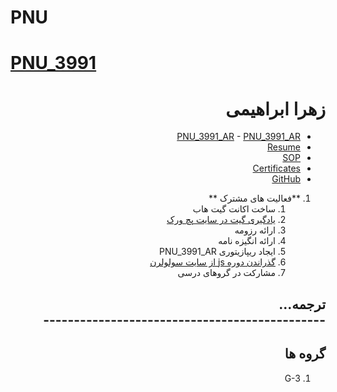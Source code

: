 # PNU
 # [PNU_3991](https://github.com/AliRazavi-edu/PNU_3991#TOC)	


<div dir="rtl">

# زهرا ابراهیمی
- [PNU_3991_AR](https://github.com/ebrahimiz/PNU_3991_AR)	- [PNU_3991_AR](https://github.com/ebrahimiz/PNU_3991_AR)
- [Resume](https://ebrahimiz.github.io/Resume/) 	
- [SOP](https://ebrahimiz.github.io/SOP/)
- [Certificates](https://ebrahimiz.github.io/Certificates/)
- [GitHub](https://github.com/ebrahimiz)	

 
1. **فعالیت های مشترک **
     1.  ساخت اکانت گیت هاب
    2. [یادگیری گیت در سایت پچ ورک](http://jlord.us/patchwork/)	   
    3.  ارائه رزومه
    4.  ارائه انگیزه نامه
    5. ایجاد ریپازیتوری PNU_3991_AR	   
    6. [گذراندن دوره js از سایت سولولرن](http://Sololearn.com)	 
    7.  مشارکت در گروهای درسی
 
 
 **ترجمه**...   
    ----------------------------------------------
------------------------------------------
## گروه ها
<a name="G3"></a>	<a name="G3"></a>
1. G-3	
  >
